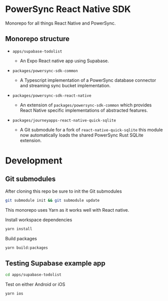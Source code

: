 # PowerSync React Native SDK

Monorepo for all things React Native and PowerSync.

## Monorepo structure

- `apps/supabase-todolist`
    * An Expo React native app using Supabase.

- `packages/powersync-sdk-common`
    * A Typescript implementation of a PowerSync database connector and streaming sync bucket implementation.

- `packages/powersync-sdk-react-native`
    * An extension of `packages/powersync-sdk-common` which provides React Native specific implementations of abstracted features.

- `packages/journeyapps-react-native-quick-sqlite`
    * A Git submodule for a fork of `react-native-quick-sqlite` this module now automatically loads the shared PowerSync Rust SQLite extension.

# Development

## Git submodules
After cloning this repo be sure to init the Git submodules

```bash
git submodule init && git submodule update
```

This monorepo uses Yarn as it works well with React native.

Install workspace dependencies
```bash
yarn install
```

Build packages
```bash
yarn build:packages
```

## Testing Supabase example app

``` bash
cd apps/supabase-todolist
```

Test on either Android or iOS
```bash
yarn ios
```


